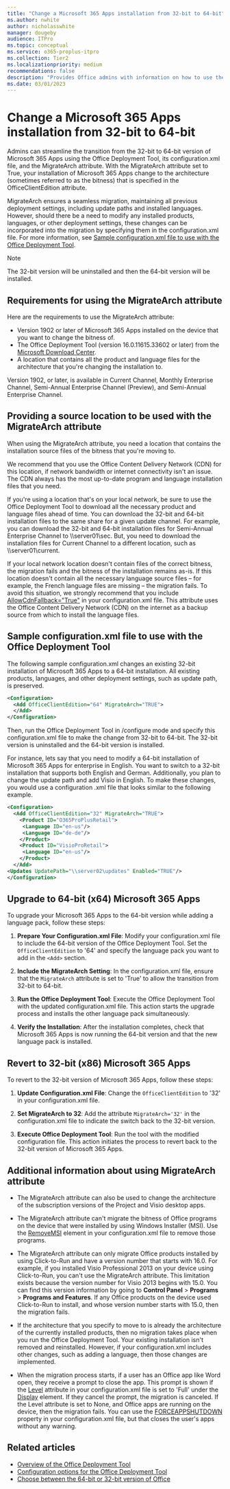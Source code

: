 ```yaml
---
title: "Change a Microsoft 365 Apps installation from 32-bit to 64-bit"
ms.author: nwhite
author: nicholasswhite
manager: dougeby
audience: ITPro
ms.topic: conceptual
ms.service: o365-proplus-itpro
ms.collection: Tier2
ms.localizationpriority: medium
recommendations: false
description: "Provides Office admins with information on how to use the MigrateArch attribute to change the bitness of an existing installation of Microsoft 365 Apps, such as from 32-bit to 64-bit."
ms.date: 03/01/2023
---
```


# Change a Microsoft 365 Apps installation from 32-bit to 64-bit

Admins can streamline the transition from the 32-bit to 64-bit version of Microsoft 365 Apps using the Office Deployment Tool, its configuration.xml file, and the MigrateArch attribute. With the MigrateArch attribute set to True, your installation of Microsoft 365 Apps change to the architecture (sometimes referred to as the bitness) that is specified in the OfficeClientEdition attribute.

MigrateArch ensures a seamless migration, maintaining all previous deployment settings, including update paths and installed languages. However, should there be a need to modify any installed products, languages, or other deployment settings, these changes can be incorporated into the migration by specifying them in the configuration.xml file. For more information, see [Sample configuration.xml file to use with the Office Deployment Tool](#sample-configurationxml-file-to-use-with-the-office-deployment-tool).

> [!NOTE]
> The 32-bit version will be uninstalled and then the 64-bit version will be installed.

## Requirements for using the MigrateArch attribute

Here are the requirements to use the MigrateArch attribute:

- Version 1902 or later of Microsoft 365 Apps installed on the device that you want to change the bitness of.
- The Office Deployment Tool (version 16.0.11615.33602 or later) from the [Microsoft Download Center](https://www.microsoft.com/download/details.aspx?id=49117).
- A location that contains all the product and language files for the architecture that you're changing the installation to.

Version 1902, or later, is available in Current Channel, Monthly Enterprise Channel, Semi-Annual Enterprise Channel (Preview), and Semi-Annual Enterprise Channel.

## Providing a source location to be used with the MigrateArch attribute

When using the MigrateArch attribute, you need a location that contains the installation source files of the bitness that you're moving to.

We recommend that you use the Office Content Delivery Network (CDN) for this location, if network bandwidth or internet connectivity isn't an issue. The CDN  always has the most up-to-date program and language installation files that you need.

If you're using a location that's on your local network, be sure to use the Office Deployment Tool to download all the necessary product and language files ahead of time. You can download the 32-bit and 64-bit installation files to the same share for a given update channel. For example, you can download the 32-bit and 64-bit installation files for Semi-Annual Enterprise Channel to \\\\server01\\sec. But, you need to download the installation files for Current Channel to a different location, such as \\\\server01\\current.

If your local network location doesn't contain files of the correct bitness, the migration fails and the bitness of the installation remains as-is. If this location doesn't contain all the necessary language source files – for example, the French language files are missing – the migration fails. To avoid this situation, we strongly recommend that you include [AllowCdnFallback="True"](office-deployment-tool-configuration-options.md#allowcdnfallback-attribute-part-of-add-element) in your configuration.xml file. This attribute uses the Office Content Delivery Network (CDN) on the internet as a backup source from which to install the language files.

## Sample configuration.xml file to use with the Office Deployment Tool

The following sample configuration.xml changes an existing 32-bit installation of Microsoft 365 Apps to a 64-bit installation. All existing products, languages, and other deployment settings, such as update path, is preserved.

```xml
<Configuration>
  <Add OfficeClientEdition="64" MigrateArch="TRUE">
  </Add>
</Configuration>
```

Then, run the Office Deployment Tool in /configure mode and specify this configuration.xml file to make the change from 32-bit to 64-bit. The 32-bit version is uninstalled and the 64-bit version is installed.

For instance, lets say that you need to modify a 64-bit installation of Microsoft 365 Apps for enterprise in English. You want to switch to a 32-bit installation that supports both English and German. Additionally, you plan to change the update path and add Visio in English. To make these changes, you would use a configuration .xml file that looks similar to the following example.

```xml
<Configuration>
  <Add OfficeClientEdition="32" MigrateArch="TRUE">
    <Product ID="O365ProPlusRetail">
     <Language ID="en-us"/>
     <Language ID="de-de"/>
    </Product>
    <Product ID="VisioProRetail">
     <Language ID="en-us"/>
    </Product>
  </Add>
<Updates UpdatePath="\\server02\updates" Enabled="TRUE"/>
</Configuration>
```

## Upgrade to 64-bit (x64) Microsoft 365 Apps

To upgrade your Microsoft 365 Apps to the 64-bit version while adding a language pack, follow these steps:

1. **Prepare Your Configuration.xml File**: Modify your configuration.xml file to include the 64-bit version of the Office Deployment Tool. Set the `OfficeClientEdition` to '64' and specify the language pack you want to add in the `<Add>` section.

2. **Include the MigrateArch Setting**: In the configuration.xml file, ensure that the `MigrateArch` attribute is set to 'True' to allow the transition from 32-bit to 64-bit.

3. **Run the Office Deployment Tool**: Execute the Office Deployment Tool with the updated configuration.xml file. This action starts the upgrade process and installs the other language pack simultaneously.

4. **Verify the Installation**: After the installation completes, check that Microsoft 365 Apps is now running the 64-bit version and that the new language pack is installed.

## Revert to 32-bit (x86) Microsoft 365 Apps

To revert to the 32-bit version of Microsoft 365 Apps, follow these steps:

1. **Update Configuration.xml File**: Change the `OfficeClientEdition` to '32' in your configuration.xml file.

2. **Set MigrateArch to 32**: Add the attribute `MigrateArch='32'` in the configuration.xml file to indicate the switch back to the 32-bit version.

3. **Execute Office Deployment Tool**: Run the tool with the modified configuration file. This action initiates the process to revert back to the 32-bit version of Microsoft 365 Apps.

## Additional information about using MigrateArch attribute

- The MigrateArch attribute can also be used to change the architecture of the subscription versions of the Project and Visio desktop apps.

- The MigrateArch attribute can't migrate the bitness of Office programs on the device that were installed by using Windows Installer (MSI). Use the [RemoveMSI](upgrade-from-msi-version.md) element in your configuration.xml file to remove those programs.

- The MigrateArch attribute can only migrate Office products installed by using Click-to-Run and have a version number that starts with 16.0. For example, if you installed Visio Professional 2013 on your device using Click-to-Run, you can't use the MigrateArch attribute. This limitation exists because the version number for Visio 2013 begins with 15.0. You can find this version information by going to **Control Panel** > **Programs** > **Programs and Features**. If any Office products on the device used Click-to-Run to install, and whose version number starts with 15.0, then the migration fails.

- If the architecture that you specify to move to is already the architecture of the currently installed products, then no migration takes place when you run the Office Deployment Tool. Your existing installation isn't removed and reinstalled. However, if your configuration.xml includes other changes, such as adding a language, then those changes are implemented.

- When the migration process starts, if a user has an Office app like Word open, they receive a prompt to close the app. This prompt is shown if the [Level](office-deployment-tool-configuration-options.md#level-attribute-part-of-display-element) attribute in your configuration.xml file is set to 'Full' under the [Display](office-deployment-tool-configuration-options.md#display-element) element. If they cancel the prompt, the migration is canceled. If the Level attribute is set to None, and Office apps are running on the device, then the migration fails. You can use the [FORCEAPPSHUTDOWN](office-deployment-tool-configuration-options.md#forceappshutdown-property-part-of-property-element) property in your configuration.xml file, but that closes the user's apps without any warning.

## Related articles

- [Overview of the Office Deployment Tool](overview-office-deployment-tool.md)
- [Configuration options for the Office Deployment Tool](office-deployment-tool-configuration-options.md)
- [Choose between the 64-bit or 32-bit version of Office](https://support.microsoft.com/office/2dee7807-8f95-4d0c-b5fe-6c6f49b8d261)
